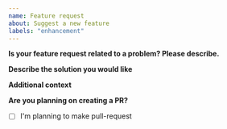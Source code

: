 ```yaml
---
name: Feature request
about: Suggest a new feature
labels: "enhancement"
---
```


**Is your feature request related to a problem? Please describe.**

<!-- A clear and concise description of what the problem is. Ex. I'm always frustrated when ... -->

**Describe the solution you would like**

<!-- A clear and concise description of what you want to happen. -->

**Additional context**

<!-- Add any other context or screenshots about the feature request here. -->

**Are you planning on creating a PR?**

<!-- Check the box below with an `x` if you are willing to create a PR. -->

- [ ] I'm planning to make pull-request